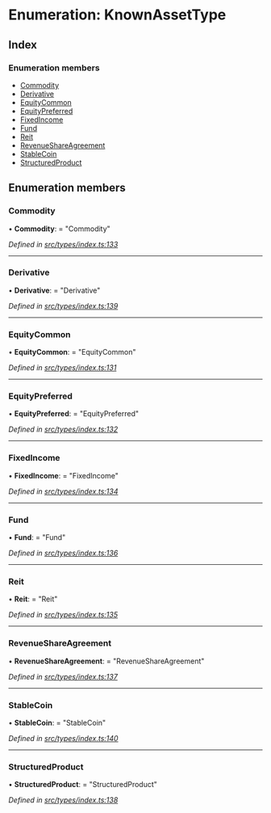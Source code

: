 # Enumeration: KnownAssetType

## Index

### Enumeration members

* [Commodity](knownassettype.md#commodity)
* [Derivative](knownassettype.md#derivative)
* [EquityCommon](knownassettype.md#equitycommon)
* [EquityPreferred](knownassettype.md#equitypreferred)
* [FixedIncome](knownassettype.md#fixedincome)
* [Fund](knownassettype.md#fund)
* [Reit](knownassettype.md#reit)
* [RevenueShareAgreement](knownassettype.md#revenueshareagreement)
* [StableCoin](knownassettype.md#stablecoin)
* [StructuredProduct](knownassettype.md#structuredproduct)

## Enumeration members

###  Commodity

• **Commodity**: = "Commodity"

*Defined in [src/types/index.ts:133](https://github.com/PolymathNetwork/polymesh-sdk/blob/38ee8078/src/types/index.ts#L133)*

___

###  Derivative

• **Derivative**: = "Derivative"

*Defined in [src/types/index.ts:139](https://github.com/PolymathNetwork/polymesh-sdk/blob/38ee8078/src/types/index.ts#L139)*

___

###  EquityCommon

• **EquityCommon**: = "EquityCommon"

*Defined in [src/types/index.ts:131](https://github.com/PolymathNetwork/polymesh-sdk/blob/38ee8078/src/types/index.ts#L131)*

___

###  EquityPreferred

• **EquityPreferred**: = "EquityPreferred"

*Defined in [src/types/index.ts:132](https://github.com/PolymathNetwork/polymesh-sdk/blob/38ee8078/src/types/index.ts#L132)*

___

###  FixedIncome

• **FixedIncome**: = "FixedIncome"

*Defined in [src/types/index.ts:134](https://github.com/PolymathNetwork/polymesh-sdk/blob/38ee8078/src/types/index.ts#L134)*

___

###  Fund

• **Fund**: = "Fund"

*Defined in [src/types/index.ts:136](https://github.com/PolymathNetwork/polymesh-sdk/blob/38ee8078/src/types/index.ts#L136)*

___

###  Reit

• **Reit**: = "Reit"

*Defined in [src/types/index.ts:135](https://github.com/PolymathNetwork/polymesh-sdk/blob/38ee8078/src/types/index.ts#L135)*

___

###  RevenueShareAgreement

• **RevenueShareAgreement**: = "RevenueShareAgreement"

*Defined in [src/types/index.ts:137](https://github.com/PolymathNetwork/polymesh-sdk/blob/38ee8078/src/types/index.ts#L137)*

___

###  StableCoin

• **StableCoin**: = "StableCoin"

*Defined in [src/types/index.ts:140](https://github.com/PolymathNetwork/polymesh-sdk/blob/38ee8078/src/types/index.ts#L140)*

___

###  StructuredProduct

• **StructuredProduct**: = "StructuredProduct"

*Defined in [src/types/index.ts:138](https://github.com/PolymathNetwork/polymesh-sdk/blob/38ee8078/src/types/index.ts#L138)*
